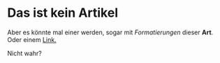 # Das ist kein Artikel

Aber es könnte mal einer werden, sogar mit
*Formatierungen* dieser __Art__.
Oder einem [Link.](http://www.geos-infobase.de)

Nicht wahr?
